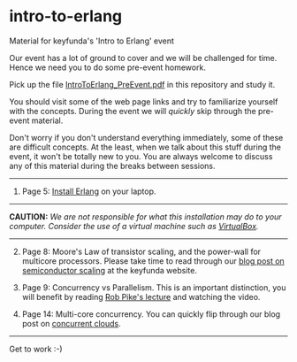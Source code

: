 intro-to-erlang
===============

Material for keyfunda's 'Intro to Erlang' event

Our event has a lot of ground to cover and we will be challenged for time. Hence we need you to do some pre-event homework.

Pick up the file [IntroToErlang_PreEvent.pdf](https://github.com/keyfunda/intro-to-erlang/blob/master/IntroToErlang_PreEvent.pdf?raw=true) in this repository and study it.

You should visit some of the web page links and try to familiarize yourself with the concepts. During the event we will *quickly* skip through the pre-event material.

Don't worry if you don't understand everything immediately, some of these are difficult concepts. At the least, when we talk about this stuff during the event, it won't be totally new to you. You are always welcome to discuss any of this material during the breaks between sessions.
***

1) Page 5: [Install Erlang](http://www.erlang.org/download.html) on your laptop.
***
**CAUTION:** *We are not responsible for what this installation may do to your computer. Consider the use of a virtual machine such as [VirtualBox](https://www.virtualbox.org/).*
***

2) Page 8: Moore's Law of transistor scaling, and the power-wall for multicore processors. Please take time to read through our [blog post on semiconductor scaling](http://www.keyfunda.com/blog/2014/9/17/semiconductor-scaling-and-concurrent-clouds-part-i) at the keyfunda website.

3) Page 9: Concurrency vs Parallelism. This is an important distinction, you will benefit by reading [Rob Pike's lecture](http://blog.golang.org/concurrency-is-not-parallelism) and watching the video.

4) Page 14: Multi-core concurrency. You can quickly flip through our blog post on [concurrent clouds](http://www.keyfunda.com/blog/2014/9/23/semiconductor-scaling-and-concurrent-clouds-part-ii). 

***

Get to work :-)



